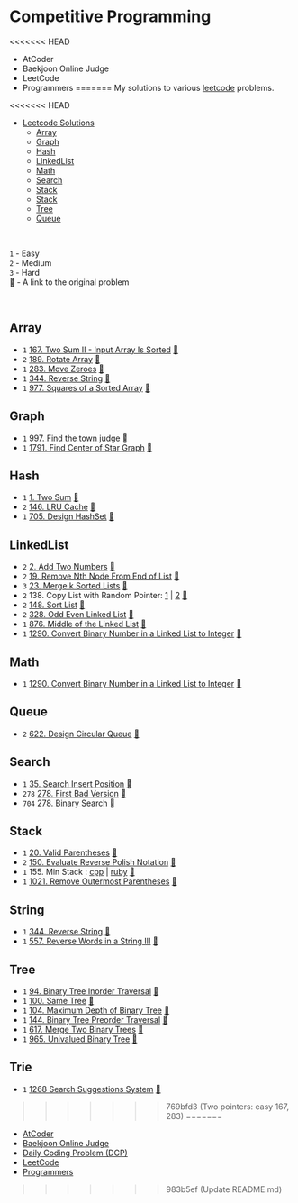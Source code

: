 # Competitive Programming

<<<<<<< HEAD
- AtCoder
- Baekjoon Online Judge
- LeetCode
- Programmers
=======
My solutions to various [leetcode](https://leetcode.com) problems.

<<<<<<< HEAD
- [Leetcode Solutions](#leetcode-solutions)
  - [Array <a id="array"></a>](#array)
  - [Graph <a id="graph"></a>](#graph)
  - [Hash <a id="hash"></a>](#hash)
  - [LinkedList <a id="linkedlist"></a>](#linkedlist)
  - [Math <a id="math"></a>](#math)
  - [Search <a id="search"></a>](#search)
  - [Stack <a id="stack"></a>](#stack)
  - [Stack <a id="string"></a>](#string)
  - [Tree <a id="tree"></a>](#tree)
  - [Queue <a id="queue"></a>](#queue)
 
<br>

`1` - Easy <br>
`2` - Medium <br>
`3` - Hard <br>
🔗 - A link to the original problem

<br>

## Array <a id="array">
- `1` [167.  Two Sum II - Input Array Is Sorted](./easy/167.rb) [🔗](https://leetcode.com/problems/two-sum-ii-input-array-is-sorted/)
- `2` [189. Rotate Array](./medium/189.rb) [🔗](https://leetcode.com/problems/rotate-array/)
- `1` [283. Move Zeroes](./easy/283.rb) [🔗](https://leetcode.com/problems/move-zeroes/)
- `1` [344. Reverse String](./easy/344.rb) [🔗](https://leetcode.com/problems/reverse-string/)
- `1` [977. Squares of a Sorted Array](./easy/977.rb) [🔗](https://leetcode.com/problems/squares-of-a-sorted-array/)

## Graph <a id="graph"></a> 
- `1` [997. Find the town judge](./easy/997/997.md) [🔗](https://leetcode.com/problems/find-the-town-judge/)
- `1` [1791. Find Center of Star Graph](./easy/1791/1791.md) [🔗](https://leetcode.com/problems/find-center-of-star-graph/)

## Hash <a id="hash"></a>
- `1` [1. Two Sum](./easy/1.md) [🔗](https://leetcode.com/problems/two-sum)
- `2` [146. LRU Cache](./medium/146.rb) [🔗](https://leetcode.com/problems/lru-cache/)
- `1` [705. Design HashSet](./easy/705.md) [🔗](https://leetcode.com/problems/design-hashset)

## LinkedList <a id="linkedlist"></a>
- `2` [2. Add Two Numbers](./medium/2.rb) [🔗](https://leetcode.com/problems/add-two-numbers/)
- `2` [19. Remove Nth Node From End of List](./medium/19.rb) [🔗](https://leetcode.com/problems/remove-nth-node-from-end-of-list/)
- `3` [23. Merge k Sorted Lists](./hard/23.rb) [🔗](https://leetcode.com/problems/remove-nth-node-from-end-of-list/)
- `2` 138. Copy List with Random Pointer: [1](./medium/138.rb) | [2](./medium/138-2.rb) [🔗](https://leetcode.com/problems/copy-list-with-random-pointer/)
- `2` [148. Sort List](./medium/148.rb) [🔗](https://leetcode.com/problems/sort-list/)
- `2` [328. Odd Even Linked List](./medium/328.rb) [🔗](https://leetcode.com/problems/odd-even-linked-list/)
- `1` [876. Middle of the Linked List](./easy/876.rb) [🔗](https://leetcode.com/problems/middle-of-the-linked-list/)
- `1` [1290. Convert Binary Number in a Linked List to Integer](./easy/1290) [🔗](https://leetcode.com/problems/convert-binary-number-in-a-linked-list-to-integer/)

## Math <a id="math"></a>
- `1` [1290. Convert Binary Number in a Linked List to Integer](./easy/1290) [🔗](https://leetcode.com/problems/convert-binary-number-in-a-linked-list-to-integer/)

## Queue <a id="queue"></a>
- `2` [622. Design Circular Queue](./medium/622.rb) [🔗](https://leetcode.com/problems/design-circular-queue/)

## Search <a id="search"></a>
- `1` [35. Search Insert Position](./easy/35.rb) [🔗](https://leetcode.com/problems/search-insert-position/)
- `278` [278. First Bad Version](./easy/278.rb) [🔗](https://leetcode.com/problems/first-bad-version/)
- `704` [278. Binary Search](./easy/704.rb) [🔗](https://leetcode.com/problems/binary-search/)

## Stack <a id="stack"></a>
- `1` [20. Valid Parentheses](./easy/20.cpp) [🔗](https://leetcode.com/problems/valid-parentheses/)
- `2` [150. Evaluate Reverse Polish Notation](./medium/150.rb) [🔗](https://leetcode.com/problems/evaluate-reverse-polish-notation/)
- `1` 155. Min Stack : [cpp](./easy/155.cpp) | [ruby](./easy/155.rb) [🔗](https://leetcode.com/problems/min-stack/)
- `1` [1021. Remove Outermost Parentheses](./easy/1021.cpp) [🔗](https://leetcode.com/problems/remove-outermost-parentheses/)

## String <a id="string"></a>
- `1` [344. Reverse String](./easy/344.rb) [🔗](https://leetcode.com/problems/reverse-string/)
- `1` [557. Reverse Words in a String III](./easy/557.cpp) [🔗](https://leetcode.com/problems/reverse-words-in-a-string-iii/)

## Tree <a id="tree"></a>
- `1` [94. Binary Tree Inorder Traversal](./easy/94) [🔗](https://leetcode.com/problems/binary-tree-inorder-traversal/)
- `1` [100. Same Tree](./easy/100.rb) [🔗](https://leetcode.com/problems/same-tree/)
- `1` [104. Maximum Depth of Binary Tree](./easy/104.rb) [🔗](https://leetcode.com/problems/maximum-depth-of-binary-tree/)
- `1` [144. Binary Tree Preorder Traversal](./easy/144) [🔗](https://leetcode.com/problems/binary-tree-preorder-traversal/)
- `1` [617. Merge Two Binary Trees](./easy/617) [🔗](https://leetcode.com/problems/merge-two-binary-trees/)
- `1` [965. Univalued Binary Tree](./easy/965) [🔗](https://leetcode.com/problems/univalued-binary-tree/)

## Trie <a id="trie"></a>
- `1` [1268 Search Suggestions System](./medium/1268.cpp) [🔗](https://leetcode.com/problems/search-suggestions-system/)
>>>>>>> 769bfd3 (Two pointers: easy 167, 283)
=======
- [AtCoder](https://github.com/ipflegen/cp/tree/atcoder)
- [Baekjoon Online Judge](https://github.com/ipflegen/cp/tree/baekjoon)
- [Daily Coding Problem (DCP)](https://github.com/ipflegen/cp/tree/dcp)
- [LeetCode](https://github.com/ipflegen/cp/tree/leetcode)
- [Programmers](https://github.com/ipflegen/cp/tree/programmers)
>>>>>>> 983b5ef (Update README.md)
